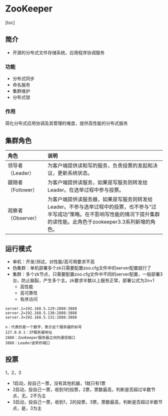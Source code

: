 # ZooKeeper

[toc]

## 简介

- 开源的分布式文件存储系统，应用程序协调服务

### 功能

- 分布式同步
- 命名服务
- 集群维护
- 分布式锁

### 作用

简化分布式应用协调及其管理的难度，提供高性能的分布式服务

## 集群角色

| 角色               | 说明                                                         |
| :----------------- | :----------------------------------------------------------- |
| 领导者（Leader）   | 为客户端提供读和写的服务，负责投票的发起和决议，更新系统状态。 |
| 跟随者（Follower） | 为客户端提供读服务，如果是写服务则转发给Leader。在选举过程中参与投票。 |
| 观察者（Observer） | 为客户端提供读服务器，如果是写服务则转发给Leader。不参与选举过程中的投票，也不参与“过半写成功”策略。在不影响写性能的情况下提升集群的读性能。此角色于zookeeper3.3系列新增的角色。 |

## 运行模式

- 单机：开发/测试，对性能/高可用要求不高
- 伪集群：单机部署多个zk只需要配置zoo.cfg文件中的server配置就行了
- 集群：多个zk节点，只需要配置zoo.cfg文件中不同的server配置，一般部署3台，防止脑裂，产生多个主。zk要求半数以上服务正常，部署公式为2n+1
  - 高性能
  - 高可靠性
  - 有序访问

```properties
server.1=192.168.5.129:2888:3888
server.2=192.168.5.130:2888:3888
server.3=192.168.5.131:2888:3888

n：代表的是一个数字，表示这个服务器的标号
127.0.0.1：IP服务器地址
2888：ZooKeeper服务器之间的通信端口
3888：Leader选举的端口
```

## 投票

1，2，3

- 1启动，投自己一票，没有其他机器，1就只有1票
- 2启动，投自己一票，收到1的投票，2票，票数最高，判断是否超过半数节点，无，2不为主
- 3启动，投自己一票，收到1，2的投票，3票，票数最高，判断是否超过半数节点，是，3为主

